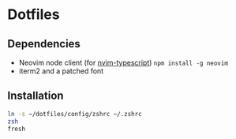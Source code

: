 # Dotfiles

## Dependencies
- Neovim node client (for [nvim-typescript](https://github.com/mhartington/nvim-typescript)) `npm install -g neovim`
- iterm2 and a patched font

## Installation
```sh
ln -s ~/dotfiles/config/zshrc ~/.zshrc
zsh
fresh
```
